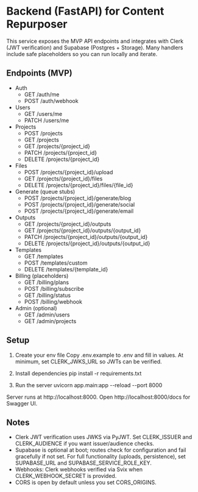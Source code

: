 # Backend (FastAPI) for Content Repurposer

This service exposes the MVP API endpoints and integrates with Clerk (JWT verification) and Supabase (Postgres + Storage). Many handlers include safe placeholders so you can run locally and iterate.

## Endpoints (MVP)
- Auth
  - GET /auth/me
  - POST /auth/webhook
- Users
  - GET /users/me
  - PATCH /users/me
- Projects
  - POST /projects
  - GET /projects
  - GET /projects/{project_id}
  - PATCH /projects/{project_id}
  - DELETE /projects/{project_id}
- Files
  - POST /projects/{project_id}/upload
  - GET /projects/{project_id}/files
  - DELETE /projects/{project_id}/files/{file_id}
- Generate (queue stubs)
  - POST /projects/{project_id}/generate/blog
  - POST /projects/{project_id}/generate/social
  - POST /projects/{project_id}/generate/email
- Outputs
  - GET /projects/{project_id}/outputs
  - GET /projects/{project_id}/outputs/{output_id}
  - PATCH /projects/{project_id}/outputs/{output_id}
  - DELETE /projects/{project_id}/outputs/{output_id}
- Templates
  - GET /templates
  - POST /templates/custom
  - DELETE /templates/{template_id}
- Billing (placeholders)
  - GET /billing/plans
  - POST /billing/subscribe
  - GET /billing/status
  - POST /billing/webhook
- Admin (optional)
  - GET /admin/users
  - GET /admin/projects

## Setup
1) Create your env file
Copy .env.example to .env and fill in values. At minimum, set CLERK_JWKS_URL so JWTs can be verified.

2) Install dependencies
pip install -r requirements.txt

3) Run the server
uvicorn app.main:app --reload --port 8000

Server runs at http://localhost:8000. Open http://localhost:8000/docs for Swagger UI.

## Notes
- Clerk JWT verification uses JWKS via PyJWT. Set CLERK_ISSUER and CLERK_AUDIENCE if you want issuer/audience checks.
- Supabase is optional at boot; routes check for configuration and fail gracefully if not set. For full functionality (uploads, persistence), set SUPABASE_URL and SUPABASE_SERVICE_ROLE_KEY.
- Webhooks: Clerk webhooks verified via Svix when CLERK_WEBHOOK_SECRET is provided.
- CORS is open by default unless you set CORS_ORIGINS.


